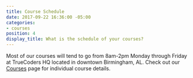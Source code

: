 ```yaml
---
title: Course Schedule
date: 2017-09-22 16:36:00 -05:00
categories:
- courses
position: 4
display_title: What is the schedule of your courses?
---
```


Most of our courses will tend to go from 8am-2pm Monday through Friday at TrueCoders HQ located in downtown Birmingham, AL. Check out our [Courses](/courses) page for individual course details.